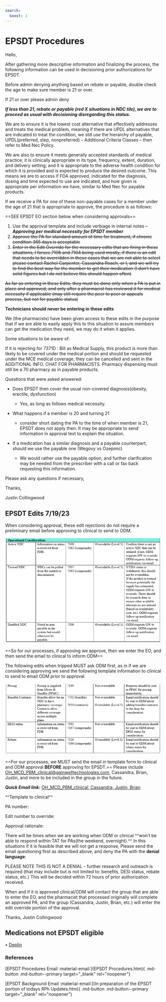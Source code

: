 ```yaml
---
search:
  boost: 1
---
```


# EPSDT Procedures

Hello,

After gathering more descriptive information and finalizing the process, the following information can be used in decisioning prior authorizations for EPSDT.
 
Before admin denying anything based on rebate or payable, double check the age to make sure member is 21 or over.

If 21 or over please admin deny

***If less than 21, rebate or payable (red X situations in NDC tile), we are to proceed as usual with decisioning disregarding this status.***
 
We are to ensure it is the lowest cost alternative that effectively addresses and treats the medical problem, meaning if there are UPDL alternatives that are indicated to treat the condition, we still use the hierarchy of payable, UPDL(preferred, step, nonpreferred) – Additional Criteria Classes – then refer to Med Nec Policy.

We are also to ensure it meets generally accepted standards of medical practice; it is clinically appropriate in its type, frequency, extent, duration, and delivery setting; and it is appropriate to the adverse health condition for which it is provided and is expected to produce the desired outcome. This means we are to access if FDA approved, indicated for the diagnosis, dosing and time expected to use are indicated, and how given is appropriate per information we have, similar to Med Nec for payable products.
 
If we receive a PA for one of these non-payable cases for a member under the age of 21 that is appropriate to approve, the procedure is as follows:

==SEE EPSDT EO section below when considering approvals==

1. Use the approval template and include verbiage in internal notes – ***Approving per medical necessity for EPSDT member***
2. ~~Approve the PA for standard amount of time for treatment, if chronic condition 365 days is acceptable~~ 
3. ~~Enter in the Edit Override for the necessary edits that are firing in these situations, I forsee 7106 and 7104 being used mostly, if there is an edit that needs to be overridden in these cases that we are not able to select please contact Rachel Carpenter, Cassandra Roach, or I, and we will try to find the best way for the member to get their medication (I don’t have solid figures but I do not believe this should happen often)~~
 
~~As far as entering in these Edits, they must be done only when a PA is put in place and approved, and only after a pharmacist has reviewed it for medical necessity if applicable (may still require the peer to peer or appeals process, but not for payable status)~~

**Technicians should never be entering in these edits**

We (the pharmacists) have been given access to these edits in the purpose that if we are able to easily apply this to this situation to assure members can get the medication they need, we may do it when it applies.
 
Some situations to be aware of:

If it is rejecting for 7371D : Bill as Medical Supply, this product is more than likely to be covered under the medical portion and should be requested under the MCE medical coverage, they can be cancelled and sent in the ADDITIONAL INFO. CHAT FOR PHARMACISTS.
Pharmacy dispensing must still be a 70 pharmacy as in payable products.
 
Questions that were asked answered:

- Does EPSDT then cover the usual non-covered diagnosis(obesity, erectile, dysfunction)
    - Yes, as long as follows medical necessity.

- What happens if a member is 20 and turning 21
    - consider short dating the PA to the time of when member is 21, EPSDT does not apply then. It may be appropriate to send information in approval text to explain the situation.

- If a medication has a similar diagnosis and a payable counterpart, should we use the payable one (Wegovy vs Ozepmic)
    - We would rather use the payable option, and further clarification may be needed from the prescriber with a call or fax back requesting this information.
 
Please ask any questions if necessary,

Thanks,
 
Justin Collingwood

## EPSDT Edits 7/19/23

When considering approval, these edit rejections do not require a preliminary email before approving to clinical to send to ODM.

![image](epsdtEOpt1.PNG)

==So for our processes, if approving we approve, then we enter the EO, and then send the email to clinical to inform ODM==

The following edits when tripped MUST ask ODM first, as in if we are considering approving we send the following template information to clinical to send to email ODM prior to approval.

![image](epsdtEOpt2.PNG)

==For our processes, we MUST send the email in template form to clinical and ODM approval **BEFORE** approving for EPSDT.== Please include OH_MCD_PBM_clinical@gainwelltechnologies.com, Cassandra, Brian, Justin, and more to be included in the group in the future. 

***Quick Email link:*** <a href="mailto:OH_MCD_PBM_clinical@gainwelltechnologies.com?cc=cassandra.roach@gainwelltechnologies.com;justin.collingwood@gainwelltechnologies.com;brian.moore@gainwelltechnologies.com;&subject=EPSDT%20EO&body=PA%20number:%0D%0A%0D%0AEdit%20number%20to%20override:%0D%0A%0D%0AApproval%20rationale:">OH_MCD_PBM_clinical; Cassandra; Justin; Brian</a>

^^Template to clinical^^

PA number:

Edit number to override:

Approval rationale:

There will be times when we are working when ODM or clinical ^^won’t be able to respond within TAT for PAs(the weekend, overnight).^^ In this situations if it is feasible that we will not get a response, Please send the email questioning first as described above, and deny the PA with the **denial language**:

PLEASE NOTE THIS IS NOT A DENIAL - further research and outreach is required (that may include but is not limited to: benefits, DESI status, rebate status, etc.) This will be decided within 72 hours of prior authorization received.

When and if it is approved clinical/ODM will contact the group that are able to enter the EO, and the pharmacist that processed originally will complete an approved PA, and the group (Cassandra, Justin, Brian, etc.) will enter the edit override portion of the approval.

Thanks,
Justin Collingwood




## Medications not EPSDT eligible

• [Deplin](https://special-spoon-f542dccd.pages.github.io/Pharmacist%20Reference%20Guide/Medication%20Guidance/medicalfood/)

### References

[EPSDT Procedures Email :material-email:](EPSDT Procedures.htm){ .md-button .md-button--primary target="_blank" rel="noopener"}

[EPSDT Background Email :material-email:](In preparation of the EPSDT portion of todays RPh Updates.htm){ .md-button .md-button--primary target="_blank" rel="noopener"}
